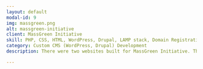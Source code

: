 ```yaml
---
layout: default
modal-id: 9
img: massgreen.png
alt: massgreen-initiative
client: MassGreen Initiative
skill: PHP, CSS, HTML, WordPress, Drupal, LAMP stack, Domain Registration, Web Hosting, Theme Customization, Photoshop
category: Custom CMS (WordPress, Drupal) Development
description: There were two websites built for MassGreen Initiative. The main website was built with WordPress, the other website that was only accessible to authorized users was built with Drupal. The websites were hosted in a virtue private server through Liquid web hosting. In nearly two and half years, as the only web master for these two websites, I had been in charge of every aspect of them,  from domain registration to web hosting, from requirement analysis to end user training, from graphic design to content writing, from database design to web coding, from data reporting to user management, from search engine optimization to social media marketing. I had covered them all.<ul><li>Installed, Upgraded and Migrated WordPress website</li><li>Designed themes and customized themes with PHP, HTML, CSS</li><li>Installed and configured Plugins and Widgets; Customized Plugins and Widgets with PHP, HTML, CSS, JavaScript, JQuery</li><li>Set up webpages, menus, added and edited contents as requested.</li><li>Set up Google Calendars and Google Maps to interact with the WordPress Website</li><li> Handled web server management and website administration tasks, such as coordinated hosting and domain registrations; DNS changes and registrar transfers; Managed dedicated Virtual Private Server using Web Host Manager and cPanel</li><li>Provided training and hands-on IT support to colleagues for software and hardware related issues. Worked with various vendors to acquire service contracts.</li></ul> <br><br><i>These websites were discontinued due to MassGreen Initiative was dissolved.</i>

---
```

